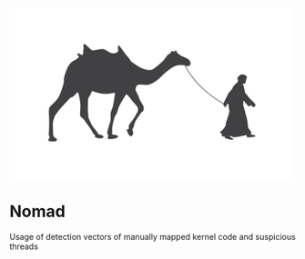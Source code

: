 <img src="nomadImg.jpg" width="500" height="300">

# Nomad
Usage of detection vectors of manually mapped kernel code and suspicious threads
